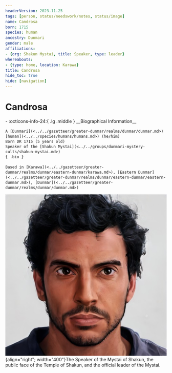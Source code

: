 ```yaml
---
headerVersion: 2023.11.25
tags: [person, status/needswork/notes, status/image]
name: Candrosa
born: 1715
species: human
ancestry: Dunmari
gender: male
affiliations:
- {org: Shakun Mystai, title: Speaker, type: leader}
whereabouts:
- {type: home, location: Karawa}
title: Candrosa
hide_toc: true
hide: [navigation]
---
```

# Candrosa
<div class="grid cards ext-narrow-margin ext-one-column" markdown>
- :octicons-info-24:{ .lg .middle } __Biographical Information__

    A [Dunmari](<../../gazetteer/greater-dunmar/realms/dunmar/dunmar.md>) [human](<../../species/humans/humans.md>) (he/him)  
    Born DR 1715 (5 years old)  
    Speaker of the [Shakun Mystai](<../../groups/dunmari-mystery-cults/shakun-mystai.md>)  
    { .bio }

    Based in [Karawa](<../../gazetteer/greater-dunmar/realms/dunmar/eastern-dunmar/karawa.md>), [Eastern Dunmar](<../../gazetteer/greater-dunmar/realms/dunmar/eastern-dunmar/eastern-dunmar.md>), [Dunmar](<../../gazetteer/greater-dunmar/realms/dunmar/dunmar.md>)
</div>


![Candrosa Portrait](../../assets/candrosa-portrait.png){align="right"; width="400"}The Speaker of the Mystai of Shakun, the public face of the Temple of Shakun, and the official leader of the Mystai.


